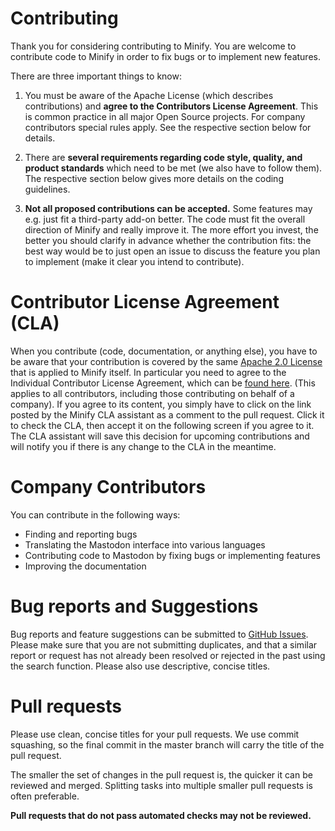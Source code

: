 # Contributing

Thank you for considering contributing to Minify. You are welcome to contribute code to Minify in order to fix bugs or to implement new features.

There are three important things to know:

1. You must be aware of the Apache License (which describes contributions) and **agree to the Contributors License Agreement**. This is common practice in all major Open Source projects. For company contributors special rules apply. See the respective section below for details.

2. There are **several requirements regarding code style, quality, and product standards** which need to be met (we also have to follow them). The respective section below gives more details on the coding guidelines.

3. **Not all proposed contributions can be accepted.** Some features may e.g. just fit a third-party add-on better. The code must fit the overall direction of Minify and really improve it. The more effort you invest, the better you should clarify in advance whether the contribution fits: the best way would be to just open an issue to discuss the feature you plan to implement (make it clear you intend to contribute).

# Contributor License Agreement (CLA)
When you contribute (code, documentation, or anything else), you have to be aware that your contribution is covered by the same [Apache 2.0 License](http://www.apache.org/licenses/LICENSE-2.0) that is applied to Minify itself. In particular you need to agree to the Individual Contributor License Agreement, which can be [found here](https://cla-assistant.io/AnclaTech/minify). (This applies to all contributors, including those contributing on behalf of a company). If you agree to its content, you simply have to click on the link posted by the Minify CLA assistant as a comment to the pull request. Click it to check the CLA, then accept it on the following screen if you agree to it. The CLA assistant will save this decision for upcoming contributions and will notify you if there is any change to the CLA in the meantime.

# Company Contributors


You can contribute in the following ways:
- Finding and reporting bugs
- Translating the Mastodon interface into various languages
- Contributing code to Mastodon by fixing bugs or implementing features
- Improving the documentation

# Bug reports and Suggestions
Bug reports and feature suggestions can be submitted to [GitHub Issues](https://github.com/olamigokayphils/minify/issues). Please make sure that you are not submitting duplicates, and that a similar report or request has not already been resolved or rejected in the past using the search function. Please also use descriptive, concise titles.

# Pull requests
Please use clean, concise titles for your pull requests. We use commit squashing, so the final commit in the master branch will carry the title of the pull request.

The smaller the set of changes in the pull request is, the quicker it can be reviewed and merged. Splitting tasks into multiple smaller pull requests is often preferable.

**Pull requests that do not pass automated checks may not be reviewed.**
